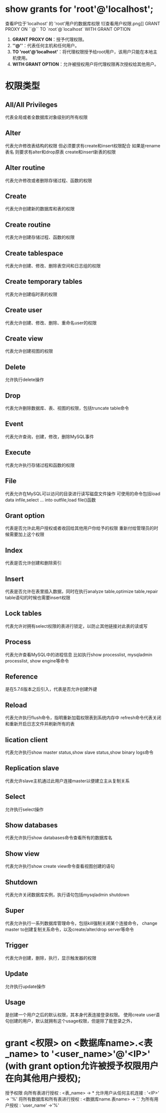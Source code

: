 # show grants for 'root'@'localhost';
查看IP位于'localhost' 的 'root'用户的数据库权限
![[查看用户权限.png]]
GRANT PROXY ON  \`\`@\`\` TO \`root\`@\`localhost\` WITH GRANT OPTION
1. **GRANT PROXY ON**：授予代理权限。
2. **''@''**：代表任何主机和任何用户。
3. **TO 'root'@'localhost'**：将代理权限授予给root用户，该用户只能在本地主机使用。
4. **WITH GRANT OPTION**：允许被授权用户将代理权限再次授权给其他用户。
# 权限类型
## All/All Privileges	
代表全局或者全数据库对象级别的所有权限
## Alter	
代表允许修改表结构的权限
但必须要求有create和insert权限配合
如果是rename表名
则要求有alter和drop原表 
create和insert新表的权限
## Alter routine	
代表允许修改或者删除存储过程、函数的权限
## Create	
代表允许创建新的数据库和表的权限
## Create routine	
代表允许创建存储过程、函数的权限
## Create tablespace
代表允许创建、修改、删除表空间和日志组的权限
## Create temporary tables
代表允许创建临时表的权限
## Create user
代表允许创建、修改、删除、重命名user的权限
## Create view
代表允许创建视图的权限
## Delete
允许执行delete操作
## Drop
代表允许删除数据库、表、视图的权限，包括truncate table命令
## Event
代表允许查询，创建，修改，删除MySQL事件
## Execute
代表允许执行存储过程和函数的权限
## File
代表允许在MySQL可以访问的目录进行读写磁盘文件操作
可使用的命令包括load data infile,select … into outfile,load file()函数
## Grant option
代表是否允许此用户授权或者收回给其他用户你给予的权限
重新付给管理员的时候需要加上这个权限
## Index
代表是否允许创建和删除索引
## Insert
代表是否允许在表里插入数据，同时在执行analyze table,optimize table,repair table语句的时候也需要insert权限
## Lock tables
代表允许对拥有select权限的表进行锁定，以防止其他链接对此表的读或写
## Process
代表允许查看MySQL中的进程信息
比如执行show processlist, mysqladmin processlist, show engine等命令
## Reference
是在5.7.6版本之后引入，代表是否允许创建外键
## Reload
代表允许执行flush命令，指明重新加载权限表到系统内存中
refresh命令代表关闭和重新开启日志文件并刷新所有的表
## lication client
代表允许执行show master status,show slave status,show binary logs命令
## Replication slave
代表允许slave主机通过此用户连接master以便建立主从复制关系
## Select
允许执行select操作
## Show databases
代表允许执行show databases命令查看所有的数据库名
## Show view
代表允许执行show create view命令查看视图创建的语句
## Shutdown
代表允许关闭数据库实例，执行语句包括mysqladmin shutdown
## Super
代表允许执行一系列数据库管理命令，包括kill强制关闭某个连接命令， change master to创建复制关系命令，以及create/alter/drop server等命令
## Trigger
代表允许创建，删除，执行，显示触发器的权限
## Update
允许执行update操作
## Usage
是创建一个用户之后的默认权限，其本身代表连接登录权限。
使用create user语句创建的用户，默认就拥有这个usage权限，但是除了能登录之外，
# grant <权限> on <数据库name>.<表_name> to '<user_name>'@'\<IP>' (with grant option允许被授予权限用户在向其他用户授权);
授予权限
向所有表进行授权 : <表_name> -> *
允许用户从任何主机连接 : '\<IP>' -> '%' 
将所有数据库和所有表进行授权  : <数据库name.表name> -> '.'
为所有用户授权 : 'user_name' ->'%'

